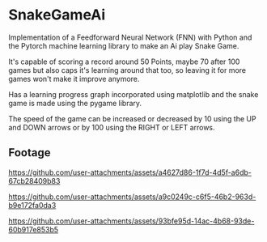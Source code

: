 # SnakeGameAi
Implementation of a Feedforward Neural Network (FNN) with Python and the Pytorch machine learning library to make an Ai play Snake Game.

It's capable of scoring a record around 50 Points, maybe 70 after 100 games but also caps it's learning around that too, so leaving it for more games won't make it improve anymore.

Has a learning progress graph incorporated using matplotlib and the snake game is made using the pygame library.

The speed of the game can be increased or decreased by 10 using the UP and DOWN arrows or by 100 using the RIGHT or LEFT arrows.

Footage
-
https://github.com/user-attachments/assets/a4627d86-1f7d-4d5f-a6db-67cb28409b83

https://github.com/user-attachments/assets/a9c0249c-c6f5-46b2-963d-b9e172fa0da3

https://github.com/user-attachments/assets/93bfe95d-14ac-4b68-93de-60b917e853b5

